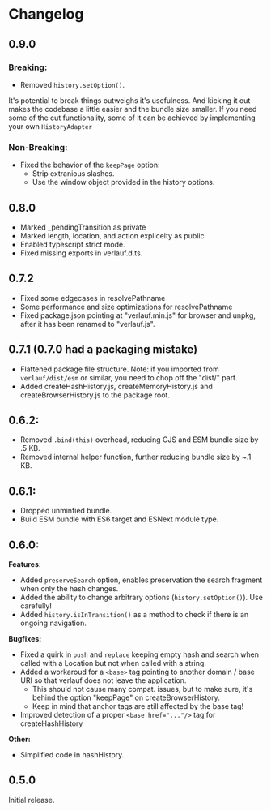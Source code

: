 # Changelog

## 0.9.0

### Breaking:
- Removed `history.setOption()`. 

It's potential to break things outweighs it's usefulness. And kicking it out makes the codebase a little easier and the bundle size smaller. 
If you need some of the cut functionality, some of it can be achieved by implementing your own `HistoryAdapter`

### Non-Breaking:
- Fixed the behavior of the `keepPage` option:
    - Strip extranious slashes.
    - Use the window object provided in the history options.

## 0.8.0

-   Marked _pendingTransition as private
-   Marked length, location, and action explicelty as public
-   Enabled typescript strict mode.
-   Fixed missing exports in verlauf.d.ts.


## 0.7.2

-   Fixed some edgecases in resolvePathname
-   Some performance and size optimizations for resolvePathname
-   Fixed package.json pointing at "verlauf.min.js" for browser and unpkg, after it has been renamed to "verlauf.js".

## 0.7.1 (0.7.0 had a packaging mistake)

-   Flattened package file structure. Note: if you imported from `verlauf/dist/esm` or similar, you need to chop off the "dist/" part.
-   Added createHashHistory.js, createMemoryHistory.js and createBrowserHistory.js to the package root.

## 0.6.2:

-   Removed `.bind(this)` overhead, reducing CJS and ESM bundle size by .5 KB.
-   Removed internal helper function, further reducing bundle size by ~.1 KB.

## 0.6.1:

-   Dropped unminfied bundle.
-   Build ESM bundle with ES6 target and ESNext module type.

## 0.6.0:

**Features:**

-   Added `preserveSearch` option, enables preservation the search fragment when only the hash changes.
-   Added the ability to change arbitrary options (`history.setOption()`). Use carefully!
-   Added `history.isInTransition()` as a method to check if there is an ongoing navigation.

**Bugfixes:**

-   Fixed a quirk in `push` and `replace` keeping empty hash and search when called with a Location but not when called with a string.
-   Added a workaroud for a `<base>` tag pointing to another domain / base URI so that verlauf does not leave the application.
    -   This should not cause many compat. issues, but to make sure, it's behind the option "keepPage" on createBrowserHistory.
    -   Keep in mind that anchor tags are still affected by the base tag!
-   Improved detection of a proper `<base href="..."/>` tag for createHashHistory

**Other:**

-   Simplified code in hashHistory.

## 0.5.0

Initial release.
